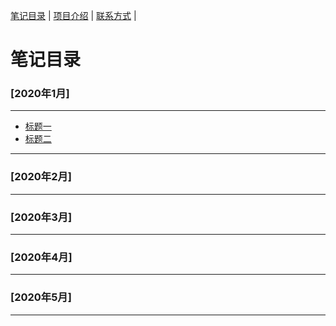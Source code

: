[笔记目录](笔记目录.markdown) | [项目介绍](2111index.md) | [联系方式](2111index.md) |

# 笔记目录

### [2020年1月]
-----------------------------------------------------------------
* [标题一](文章/2020010501.markdown)
* [标题二](2111index.md)
  
-----------------------------------------------------------------
### [2020年2月]
-----------------------------------------------------------------
### [2020年3月]
-----------------------------------------------------------------
### [2020年4月]
-----------------------------------------------------------------
### [2020年5月]
-----------------------------------------------------------------

